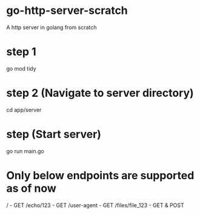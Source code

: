 # go-http-server-scratch
A http server in golang from scratch

<!-- Run server in your local-->

# step 1
go mod tidy

# step 2 (Navigate to server directory)
cd app/server

# step (Start server)
go run main.go

# Only below endpoints are supported as of now
/ - GET
/echo/123 - GET
/user-agent - GET
/files/file_123 - GET & POST